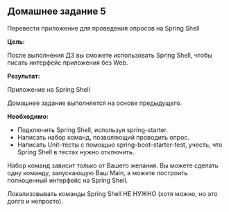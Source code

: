 ## Домашнее задание 5

Перевести приложение для проведения опросов на Spring Shell

**Цель:**

После выполнения ДЗ вы сможете использовать Spring Shell, чтобы писать интерфейс приложения без Web. 

**Результат:**

Приложение на Spring Shell

Домашнее задание выполняется на основе предыдущего.


**Необходимо:**

* Подключить Spring Shell, используя spring-starter.
* Написать набор команд, позволяющий проводить опрос.
* Написать Unit-тесты с помощью spring-boot-starter-test, учесть, что Spring Shell в тестах нужно отключить.

Набор команд зависит только от Вашего желания. Вы можете сделать одну команду, запускающую Ваш Main, а можете построить полноценный интерфейс на Spring Shell.

Локализовывать команды Spring Shell НЕ НУЖНО (хотя можно, но это долго и непросто).

<br />
